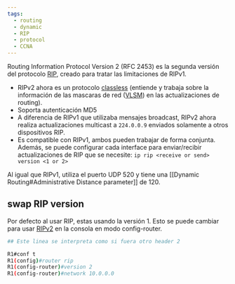 ```yaml
---
tags:
  - routing
  - dynamic
  - RIP
  - protocol
  - CCNA
---
```


Routing Information Protocol Version 2 (RFC 2453) es la segunda versión del protocolo [RIP](RIP.md), creado para tratar las limitaciones de RIPv1.

- RIPv2 ahora es un protocolo [classless](classless.md) (entiende y trabaja sobre la información de las mascaras de red ([VLSM](VLSM.md)) en las actualizaciones de routing). 
- Soporta autenticación MD5
- A diferencia de RIPv1 que utilizaba mensajes broadcast, RIPv2 ahora realiza actualizaciones multicast a `224.0.0.9` enviados solamente a otros dispositivos RIP.
- Es compatible con RIPv1, ambos pueden trabajar de forma conjunta. Además, se puede configurar cada interface para enviar/recibir actualizaciones de RIP que se necesite: `ip rip <receive or send> version <1 or 2>`


Al igual que RIPv1, utiliza el puerto UDP 520 y tiene una  [[Dynamic Routing#Administrative Distance parameter]] de 120. 


## swap RIP version 
Por defecto al usar RIP, estas usando la versión 1. Esto se puede cambiar para usar [RIPv2]()  en la consola en modo config-router. 

``` bash
## Este linea se interpreta como si fuera otro header 2

R1#conf t
R1(config)#router rip
R1(config-router)#version 2
R1(config-router)#network 10.0.0.0
```


